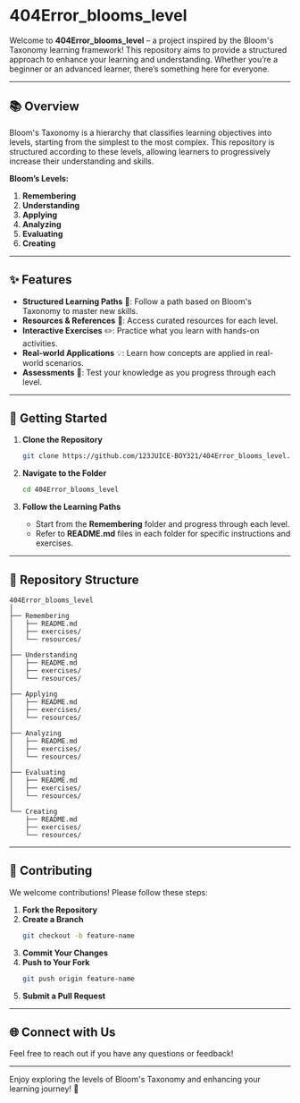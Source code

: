 
# 404Error_blooms_level

Welcome to **404Error_blooms_level** – a project inspired by the Bloom's Taxonomy learning framework! This repository aims to provide a structured approach to enhance your learning and understanding. Whether you’re a beginner or an advanced learner, there’s something here for everyone.

---

## 📚 Overview

Bloom's Taxonomy is a hierarchy that classifies learning objectives into levels, starting from the simplest to the most complex. This repository is structured according to these levels, allowing learners to progressively increase their understanding and skills. 

**Bloom’s Levels:**  
1. **Remembering**  
2. **Understanding**  
3. **Applying**  
4. **Analyzing**  
5. **Evaluating**  
6. **Creating**

---

## ✨ Features

- **Structured Learning Paths** 🎯: Follow a path based on Bloom's Taxonomy to master new skills.
- **Resources & References** 📖: Access curated resources for each level.
- **Interactive Exercises** ✏️: Practice what you learn with hands-on activities.
- **Real-world Applications** 💡: Learn how concepts are applied in real-world scenarios.
- **Assessments** 📝: Test your knowledge as you progress through each level.

---

## 🚀 Getting Started

1. **Clone the Repository**  
   ```bash
   git clone https://github.com/123JUICE-BOY321/404Error_blooms_level.git
   ```

2. **Navigate to the Folder**  
   ```bash
   cd 404Error_blooms_level
   ```

3. **Follow the Learning Paths**  
   - Start from the **Remembering** folder and progress through each level.
   - Refer to **README.md** files in each folder for specific instructions and exercises.

---

## 📂 Repository Structure

```plaintext
404Error_blooms_level
│
├── Remembering
│   ├── README.md
│   ├── exercises/
│   └── resources/
│
├── Understanding
│   ├── README.md
│   ├── exercises/
│   └── resources/
│
├── Applying
│   ├── README.md
│   ├── exercises/
│   └── resources/
│
├── Analyzing
│   ├── README.md
│   ├── exercises/
│   └── resources/
│
├── Evaluating
│   ├── README.md
│   ├── exercises/
│   └── resources/
│
└── Creating
    ├── README.md
    ├── exercises/
    └── resources/
```

---

## 👥 Contributing

We welcome contributions! Please follow these steps:

1. **Fork the Repository**
2. **Create a Branch**  
   ```bash
   git checkout -b feature-name
   ```
3. **Commit Your Changes**
4. **Push to Your Fork**  
   ```bash
   git push origin feature-name
   ```
5. **Submit a Pull Request**

---

## 🌐 Connect with Us

Feel free to reach out if you have any questions or feedback!

---

Enjoy exploring the levels of Bloom's Taxonomy and enhancing your learning journey! 🌱
